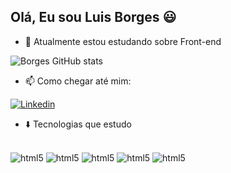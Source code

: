 ## Olá, Eu sou Luis Borges  😃

- 🌱 Atualmente estou estudando sobre Front-end

![Borges GitHub stats](https://github-readme-stats.vercel.app/api?username=BorgesDevl&show_icons=true&theme=tokyonight)

 - 📫 Como chegar até mim:

[![Linkedin](https://img.shields.io/badge/LinkedIn-0077B5?style=for-the-badge&logo=linkedin&logoColor=white)](https://www.linkedin.com/in/luis-borges-774656185/)

-  ⬇️ Tecnologias que estudo 

<div style="display: inline_block"><br>
    <img aling= "center" alt="html5" src="https://img.shields.io/badge/HTML-239120?style=for-the-badge&logo=html5&logoColor=white"/>
    <img aling= "center" alt="html5" src="https://img.shields.io/badge/CSS-239120?&style=for-the-badge&logo=css3&logoColor=white"/>
     <img aling= "center" alt="html5" src="https://img.shields.io/badge/JavaScript-F7DF1E?style=for-the-"/>
     <img aling= "center" alt="html5" src="https://img.shields.io/badge/Made%20for-VSCode-1f425f.svg"/>
     <img aling= "center" alt="html5" src="https://img.shields.io/badge/Node.js-43853D?style=for-the-badge&logo=node.js&logoColor=white"/>
</div>
